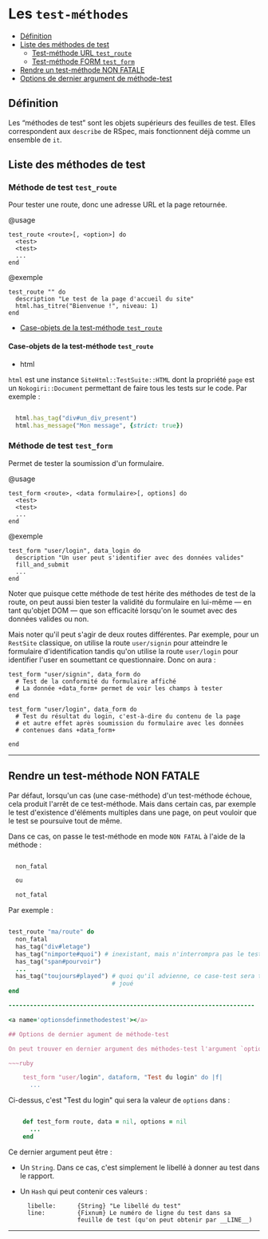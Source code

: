 # Les `test-méthodes`

* [Définition](#definitiondesmethodesdetests)
* [Liste des méthodes de test](#listemethodesdetest)
  * [Test-méthode URL `test_route`](#methodetesttestroute)
  * [Test-méthode FORM `test_form`](#methodedetesttestform)
* [Rendre un test-méthode NON FATALE](#rendretestmethodenonfatale)
* [Options de dernier argument de méthode-test](#optionsdefinmethodestest)


<a name='definitiondesmethodesdetests'></a>

## Définition

Les “méthodes de test” sont les objets supérieurs des feuilles de test. Elles correspondent aux `describe` de RSpec, mais fonctionnent déjà comme un ensemble de `it`.

<a name='listemethodesdetest'></a>

## Liste des méthodes de test


<a name='methodetesttestroute'></a>

### Méthode de test `test_route`

Pour tester une route, donc une adresse URL et la page retournée.

@usage

    test_route <route>[, <option>] do
      <test>
      <test>
      ...
    end

@exemple

    test_route "" do
      description "Le test de la page d'accueil du site"
      html.has_titre("Bienvenue !", niveau: 1)
    end

* [Case-objets de la test-méthode `test_route`](#caseobjetsdelatestmethoderoute)
<a name='caseobjetsdelatestmethoderoute'></a>

#### Case-objets de la test-méthode `test_route`

* html

`html` est une instance `SiteHtml::TestSuite::HTML` dont la propriété `page` est un `Nokogiri::Document` permettant de faire tous les tests sur le code. Par exemple&nbsp;:

~~~ruby

  html.has_tag("div#un_div_present")
  html.has_message("Mon message", {strict: true})

~~~

<a name='methodedetesttestform'></a>

### Méthode de test `test_form`

Permet de tester la soumission d'un formulaire.

@usage

    test_form <route>, <data formulaire>[, options] do
      <test>
      <test>
      ...
    end

@exemple

    test_form "user/login", data_login do
      description "Un user peut s'identifier avec des données valides"
      fill_and_submit
      ...
    end

Noter que puisque cette méthode de test hérite des méthodes de test de la route, on peut aussi bien tester la validité du formulaire en lui-même — en tant qu'objet DOM — que son efficacité lorsqu'on le soumet avec des données valides ou non.

Mais noter qu'il peut s'agir de deux routes différentes. Par exemple, pour un `RestSite` classique, on utilise la route `user/signin` pour atteindre le formulaire d'identification tandis qu'on utilise la route `user/login` pour identifier l'user en soumettant ce questionnaire. Donc on aura :

    test_form "user/signin", data_form do
      # Test de la conformité du formulaire affiché
      # La donnée +data_form+ permet de voir les champs à tester
    end

    test_form "user/login", data_form do
      # Test du résultat du login, c'est-à-dire du contenu de la page
      # et autre effet après soumission du formulaire avec les données
      # contenues dans +data_form+

    end

---------------------------------------------------------------------

<a name='rendretestmethodenonfatale'></a>

## Rendre un test-méthode NON FATALE

Par défaut, lorsqu'un cas (une case-méthode) d'un test-méthode échoue, cela produit l'arrêt de ce test-méthode. Mais dans certain cas, par exemple le test d'existence d'éléments multiples dans une page, on peut vouloir que le test se poursuive tout de même.

Dans ce cas, on passe le test-méthode en mode `NON FATAL` à l'aide de la méthode&nbsp;:

~~~ruby

  non_fatal

  ou

  not_fatal

~~~

Par exemple&nbsp;:

~~~ruby

test_route "ma/route" do
  non_fatal
  has_tag("div#letage")
  has_tag("nimporte#quoi") # inexistant, mais n'interrompra pas le test
  has_tag("span#pourvoir")
  ...
  has_tag("toujours#played") # quoi qu'il advienne, ce case-test sera toujours
                             # joué
end

---------------------------------------------------------------------

<a name='optionsdefinmethodestest'></a>

## Options de dernier agument de méthode-test

On peut trouver en dernier argument des méthodes-test l'argument `options` qui permet de définir plusieurs choses. Par exemple :

~~~ruby

    test_form "user/login", dataform, "Test du login" do |f|
      ...
~~~

Ci-dessus, c'est "Test du login" qui sera la valeur de `options` dans :

~~~ruby

    def test_form route, data = nil, options = nil
      ...
    end

~~~

Ce dernier argument peut être :

* Un `String`. Dans ce cas, c'est simplement le libellé à donner au test dans le rapport.
* Un `Hash` qui peut contenir ces valeurs :

        libelle:      {String} "Le libellé du test"
        line:         {Fixnum} Le numéro de ligne du test dans sa
                      feuille de test (qu'on peut obtenir par __LINE__)

---------------------------------------------------------------------
